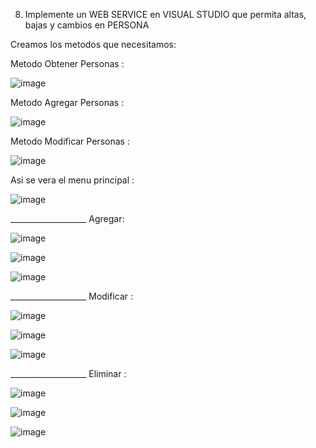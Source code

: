 8. Implemente un WEB SERVICE en VISUAL STUDIO que permita altas, bajas y cambios en PERSONA

Creamos los metodos que necesitamos:

Metodo Obtener Personas :

![image](https://github.com/SaraVargasB/Programacion-Multimedial-INF324/assets/167654454/d8547569-83d1-4461-a0ef-085662231a55)

Metodo Agregar Personas :

![image](https://github.com/SaraVargasB/Programacion-Multimedial-INF324/assets/167654454/7b4dbf7b-c175-46f1-b06d-c07f168dfa6f)

Metodo Modificar Personas :

![image](https://github.com/SaraVargasB/Programacion-Multimedial-INF324/assets/167654454/48275062-43b4-4539-aace-f5921a57ceeb)

Asi se vera el menu principal : 

![image](https://github.com/SaraVargasB/Programacion-Multimedial-INF324/assets/167654454/1c7b227d-8ed0-4200-9e5f-c3ab8dfb8ac8)

___________________ Agregar:

![image](https://github.com/SaraVargasB/Programacion-Multimedial-INF324/assets/167654454/8b84fb63-b804-4296-b9e8-093304217f7b)


![image](https://github.com/SaraVargasB/Programacion-Multimedial-INF324/assets/167654454/fc4be1e1-65b0-4788-97a5-d2c26e6b2d4c)


![image](https://github.com/SaraVargasB/Programacion-Multimedial-INF324/assets/167654454/d73ab02e-9a9d-4b26-9dae-787ffaee33c2)


___________________ Modificar :

![image](https://github.com/SaraVargasB/Programacion-Multimedial-INF324/assets/167654454/36858dfd-73fb-4928-be0b-64d3ef873d4a)


![image](https://github.com/SaraVargasB/Programacion-Multimedial-INF324/assets/167654454/225f85fe-755a-4f1c-974a-2534655d8c7c)


![image](https://github.com/SaraVargasB/Programacion-Multimedial-INF324/assets/167654454/a2db3008-e79a-499b-bc47-da193ccbbaa1)


___________________ Eliminar :

![image](https://github.com/SaraVargasB/Programacion-Multimedial-INF324/assets/167654454/3a7b3640-7a03-441d-baec-d2aecad32751)

![image](https://github.com/SaraVargasB/Programacion-Multimedial-INF324/assets/167654454/785f7beb-ff50-4a87-a2c8-8bf05e047368)

![image](https://github.com/SaraVargasB/Programacion-Multimedial-INF324/assets/167654454/29c8e746-721d-4354-a230-84fbe0872a89)




